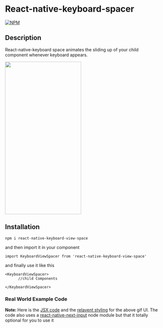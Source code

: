 # React-native-keyboard-spacer

[![NPM](https://nodei.co/npm/react-native-keyboard-view-space.png?compact=true)](https://nodei.co/npm/react-native-keyboard-view-space/)

## Description
React-native-keyboard space animates the sliding up of your child component whenever keyboard appears.

 <img src="https://user-images.githubusercontent.com/32276134/61786668-d01e8a80-ae2b-11e9-978c-5ca20b3cf92f.gif"  width="250" height="500">

## Installation

```
npm i react-native-keyboard-view-space
```

and then import it in your component 

```
import KeyboardViewSpacer from 'react-native-keyboard-view-space'
```

and finally use it like this 
```
<KeyboardViewSpacer>
      //child Components 
      
</KeyboardViewSpacer>
```

### Real World Example Code

<strong> Note: </strong> Here is the [JSX code](https://github.com/irohitb/react-native-keyboard-spacer/blob/master/example.js) and the [relavent styling](https://github.com/irohitb/react-native-keyboard-spacer/blob/master/example.stylesheet.js) for the above gif UI. The  code also uses a [react-native-next-input]( https://www.npmjs.com/package/react-native-next-input) node module but that it totally optional for you to use it 


